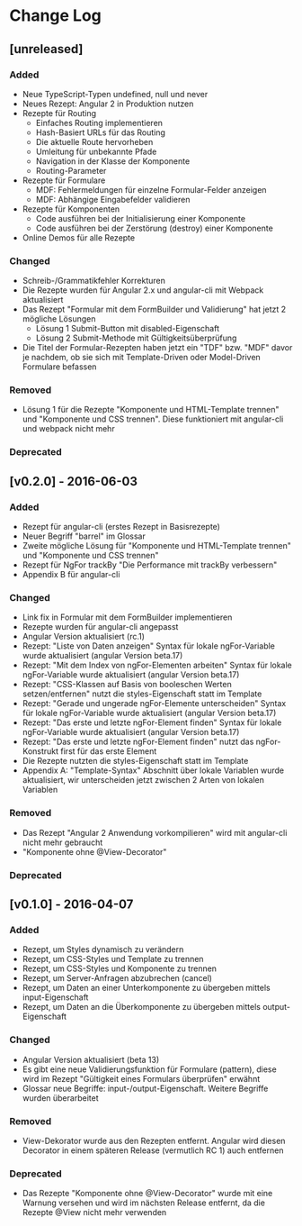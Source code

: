 # Change Log

## [unreleased]

### Added

* Neue TypeScript-Typen undefined, null und never
* Neues Rezept: Angular 2 in Produktion nutzen
* Rezepte für Routing
  * Einfaches Routing implementieren
  * Hash-Basiert URLs für das Routing
  * Die aktuelle Route hervorheben
  * Umleitung für unbekannte Pfade
  * Navigation in der Klasse der Komponente
  * Routing-Parameter
* Rezepte für Formulare
  * MDF: Fehlermeldungen für einzelne Formular-Felder anzeigen
  * MDF: Abhängige Eingabefelder validieren
* Rezepte für Komponenten
  * Code ausführen bei der Initialisierung einer Komponente
  * Code ausführen bei der Zerstörung (destroy) einer Komponente
* Online Demos für alle Rezepte

### Changed

* Schreib-/Grammatikfehler Korrekturen
* Die Rezepte wurden für Angular 2.x und angular-cli mit Webpack aktualisiert
* Das Rezept "Formular mit dem FormBuilder und Validierung" hat jetzt 2 mögliche Lösungen
  * Lösung 1 Submit-Button mit disabled-Eigenschaft
  * Lösung 2 Submit-Methode mit Gültigkeitsüberprüfung
* Die Titel der Formular-Rezepten haben jetzt ein "TDF" bzw. "MDF" davor je nachdem, ob sie sich mit Template-Driven oder Model-Driven Formulare befassen

### Removed

* Lösung 1 für die Rezepte "Komponente und HTML-Template trennen" und "Komponente und CSS trennen". Diese funktioniert mit angular-cli und webpack nicht mehr

### Deprecated

## [v0.2.0] - 2016-06-03

### Added

* Rezept für angular-cli (erstes Rezept in Basisrezepte)
* Neuer Begriff "barrel" im Glossar
* Zweite mögliche Lösung für "Komponente und HTML-Template trennen" und "Komponente und CSS trennen"
* Rezept für NgFor trackBy "Die Performance mit trackBy verbessern"
* Appendix B für angular-cli

### Changed

* Link fix in Formular mit dem FormBuilder implementieren
* Rezepte wurden für angular-cli angepasst
* Angular Version aktualisiert (rc.1)
* Rezept: "Liste von Daten anzeigen" Syntax für lokale ngFor-Variable wurde aktualisiert (angular Version beta.17)
* Rezept: "Mit dem Index von ngFor-Elementen arbeiten" Syntax für lokale ngFor-Variable wurde aktualisiert (angular Version beta.17)
* Rezept: "CSS-Klassen auf Basis von booleschen Werten setzen/entfernen" nutzt die styles-Eigenschaft statt <style></style> im Template
* Rezept: "Gerade und ungerade ngFor-Elemente unterscheiden" Syntax für lokale ngFor-Variable wurde aktualisiert (angular Version beta.17)
* Rezept: "Das erste und letzte ngFor-Element finden" Syntax für lokale ngFor-Variable wurde aktualisiert (angular Version beta.17)
* Rezept: "Das erste und letzte ngFor-Element finden" nutzt das ngFor-Konstrukt first für das erste Element
* Die Rezepte nutzten die styles-Eigenschaft statt <style></style> im Template
* Appendix A: "Template-Syntax" Abschnitt über lokale Variablen wurde aktualisiert, wir unterscheiden jetzt zwischen 2 Arten von lokalen Variablen

### Removed

* Das Rezept "Angular 2 Anwendung vorkompilieren" wird mit angular-cli nicht mehr gebraucht
* "Komponente ohne @View-Decorator"

### Deprecated

## [v0.1.0] - 2016-04-07

### Added

* Rezept, um Styles dynamisch zu verändern
* Rezept, um CSS-Styles und Template zu trennen
* Rezept, um CSS-Styles und Komponente zu trennen
* Rezept, um Server-Anfragen abzubrechen (cancel)
* Rezept, um Daten an einer Unterkomponente zu übergeben mittels input-Eigenschaft
* Rezept, um Daten an die Überkomponente zu übergeben mittels output-Eigenschaft

### Changed

* Angular Version aktualisiert (beta 13)
* Es gibt eine neue Validierungsfunktion für Formulare (pattern), diese wird im Rezept "Gültigkeit eines Formulars überprüfen" erwähnt
* Glossar neue Begriffe: input-/output-Eigenschaft. Weitere Begriffe wurden überarbeitet

### Removed

* View-Dekorator wurde aus den Rezepten entfernt. Angular wird diesen Decorator in einem späteren Release (vermutlich RC 1) auch entfernen

### Deprecated

* Das Rezepte "Komponente ohne @View-Decorator" wurde mit eine Warnung versehen und wird im nächsten Release entfernt, da die Rezepte @View nicht mehr verwenden

